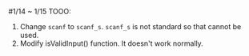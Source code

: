 #1/14 ~ 1/15
TOOO:
1. Change `scanf` to `scanf_s`.
	`scanf_s` is not standard so that cannot be used.
2. Modify isValidInput() function.
	It doesn't work normally.
